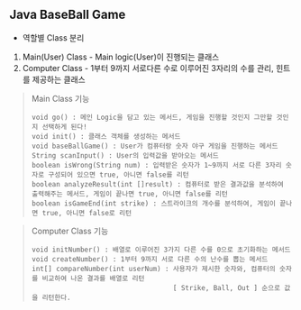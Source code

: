 ## Java BaseBall Game

* 역할별 Class 분리
1. Main(User) Class - Main logic(User)이 진행되는 클래스
2. Computer Class - 1부터 9까지 서로다른 수로 이루어진 3자리의 수를 관리, 힌트를 제공하는 클래스

> Main Class 기능
>```
> void go() : 메인 Logic을 담고 있는 메서드, 게임을 진행할 것인지 그만할 것인지 선택하게 된다!
> void init() : 클래스 객체를 생성하는 메서드
> void baseBallGame() : User가 컴퓨터랑 숫자 야구 게임을 진행하는 메서드
> String scanInput() : User의 입력값을 받아오는 메서드
> boolean isWrong(String num) : 입력받은 숫자가 1~9까지 서로 다른 3자리 숫자로 구성되어 있으면 true, 아니면 false를 리턴
> boolean analyzeResult(int []result) : 컴퓨터로 받은 결과값을 분석하여 출력해주는 메서드, 게임이 끝나면 true, 아니면 false를 리턴
> boolean isGameEnd(int strike) : 스트라이크의 개수를 분석하여, 게임이 끝나면 true, 아니면 false로 리턴
>```

> Computer Class 기능
>```
> void initNumber() : 배열로 이루어진 3가지 다른 수를 0으로 초기화하는 메서드
> void createNumber() : 1부터 9까지 서로 다른 수의 난수를 뽑는 메서드
> int[] compareNumber(int userNum) : 사용자가 제시한 숫자와, 컴퓨터의 숫자를 비교하여 나온 결과를 배열로 리턴
>                                    [ Strike, Ball, Out ] 순으로 값을 리턴한다.


